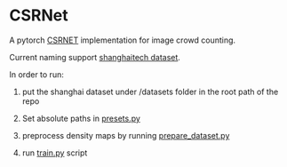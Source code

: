 # CSRNet
A pytorch [CSRNET](https://arxiv.org/abs/1802.10062) implementation for image crowd counting.  

Current naming support [shanghaitech dataset](https://www.kaggle.com/datasets/tthien/shanghaitech-with-people-density-map).

In order to run:

1. put the shanghai dataset under /datasets folder in the root path of the repo

2. Set absolute paths in [presets.py](presets.py)

3. preprocess density maps by running [prepare_dataset.py](prepare_dataset.py)

4. run [train.py](train.py) script
